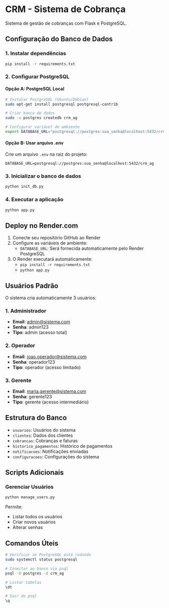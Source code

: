 # CRM - Sistema de Cobrança

Sistema de gestão de cobranças com Flask e PostgreSQL.

## Configuração do Banco de Dados

### 1. Instalar dependências
```bash
pip install -r requirements.txt
```

### 2. Configurar PostgreSQL

#### Opção A: PostgreSQL Local
```bash
# Instalar PostgreSQL (Ubuntu/Debian)
sudo apt-get install postgresql postgresql-contrib

# Criar banco de dados
sudo -u postgres createdb crm_ag

# Configurar variável de ambiente
export DATABASE_URL="postgresql://postgres:sua_senha@localhost:5432/crm_ag"
```

#### Opção B: Usar arquivo .env
Crie um arquivo `.env` na raiz do projeto:
```
DATABASE_URL=postgresql://postgres:sua_senha@localhost:5432/crm_ag
```

### 3. Inicializar o banco de dados
```bash
python init_db.py
```

### 4. Executar a aplicação
```bash
python app.py
```

## Deploy no Render.com

1. Conecte seu repositório GitHub ao Render
2. Configure as variáveis de ambiente:
   - `DATABASE_URL`: Será fornecida automaticamente pelo Render PostgreSQL
3. O Render executará automaticamente:
   - `pip install -r requirements.txt`
   - `python app.py`

## Usuários Padrão

O sistema cria automaticamente 3 usuários:

### 1. Administrador
- **Email**: admin@sistema.com
- **Senha**: admin123
- **Tipo**: admin (acesso total)

### 2. Operador
- **Email**: joao.operador@sistema.com
- **Senha**: operador123
- **Tipo**: operador (acesso limitado)

### 3. Gerente
- **Email**: maria.gerente@sistema.com
- **Senha**: gerente123
- **Tipo**: gerente (acesso intermediário)

## Estrutura do Banco

- `usuarios`: Usuários do sistema
- `clientes`: Dados dos clientes
- `cobrancas`: Cobranças e faturas
- `historico_pagamentos`: Histórico de pagamentos
- `notificacoes`: Notificações enviadas
- `configuracoes`: Configurações do sistema

## Scripts Adicionais

### Gerenciar Usuários
```bash
python manage_users.py
```
Permite:
- Listar todos os usuários
- Criar novos usuários
- Alterar senhas

## Comandos Úteis

```bash
# Verificar se PostgreSQL está rodando
sudo systemctl status postgresql

# Conectar ao banco via psql
psql -U postgres -d crm_ag

# Listar tabelas
\dt

# Sair do psql
\q
```
